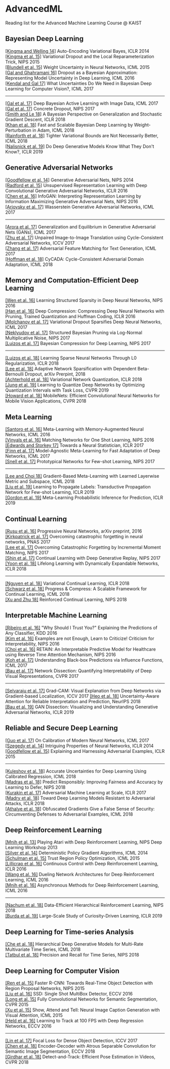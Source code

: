 # AdvancedML
Reading list for the Advanced Machine Learning Course @ KAIST

## Bayesian Deep Learning
[[Kingma and Welling 14]](https://arxiv.org/pdf/1312.6114.pdf) Auto-Encoding Variational Bayes, ICLR 2014  
[[Kingma et al. 15]](https://arxiv.org/pdf/1506.02557.pdf) Variational Dropout and the Local Reparameterization Trick, NIPS 2015  
[[Blundell et al. 15]](https://arxiv.org/pdf/1505.05424.pdf) Weight Uncertainty in Neural Networks, ICML 2015  
[[Gal and Ghahramani 16]](http://proceedings.mlr.press/v48/gal16.pdf) Dropout as a Bayesian Approximation: Representing Model Uncertainty in Deep Learning, ICML 2016  
[[Kendal and Gal 17]](https://papers.nips.cc/paper/7141-what-uncertainties-do-we-need-in-bayesian-deep-learning-for-computer-vision.pdf) What Uncertainties Do We Need in Bayesian Deep Learning for Computer Vision?, ICML 2017  
***
[[Gal et al. 17]](http://proceedings.mlr.press/v70/gal17a/gal17a.pdf) Deep Bayesian Active Learning with Image Data, ICML 2017  
[[Gal et al. 17]](https://papers.nips.cc/paper/6949-concrete-dropout.pdf) Concrete Dropout, NIPS 2017  
[[Smith and Le 18]](https://openreview.net/pdf?id=BJij4yg0Z) A Bayesian Perspective on Generalization and Stochastic Gradient Descent, ICLR 2018  
[[Khan et al. 18]](http://proceedings.mlr.press/v80/khan18a/khan18a.pdf) Fast and Scalable Bayesian Deep Learning by Weight-Perturbation in Adam, ICML 2018  
[[Rainforth et al. 18]](https://arxiv.org/pdf/1802.04537.pdf) Tighter Variational Bounds are Not Necessarily Better, ICML 2018  
[[Nalisnick et al. 19]](https://openreview.net/pdf?id=H1xwNhCcYm) Do Deep Generative Models Know What They Don't Know?, ICLR 2019  

## Generative Adversarial Networks
[[Goodfellow et al. 14]](https://papers.nips.cc/paper/5423-generative-adversarial-nets.pdf) Generative Adversarial Nets, NIPS 2014  
[[Radford et al. 15]](https://arxiv.org/abs/1511.06434) Unsupervised Representation Learning with Deep Convolutional Generative Adversarial Networks, ICLR 2016  
[[Chen et al. 16]](https://papers.nips.cc/paper/6399-infogan-interpretable-representation-learning-by-information-maximizing-generative-adversarial-nets.pdf) InfoGAN: Interpreting Representation Learning by Information Maximizing Generative Adversarial Nets, NIPS 2016  
[[Arjovsky et al. 17]](http://proceedings.mlr.press/v70/arjovsky17a/arjovsky17a.pdf) Wasserstein Generative Adversarial Networks, ICML 2017  
***
[[Arora et al. 17]](http://proceedings.mlr.press/v70/arora17a/arora17a.pdf) Generalization and Equilibrium in Generative Adversarial Nets (GANs), ICML 2017  
[[Zhu et al. 17]](https://arxiv.org/pdf/1703.10593.pdf) Unpaired Image-to-Image Translation using Cycle-Consistent Adversarial Networks, ICCV 2017  
[[Zhang et al. 17]](https://arxiv.org/pdf/1706.03850.pdf) Adversarial Feature Matching for Text Generation, ICML 2017  
[[Hoffman et al. 18]](http://proceedings.mlr.press/v80/hoffman18a/hoffman18a.pdf) CyCADA: Cycle-Consistent Adversarial Domain Adaptation, ICML 2018  

## Memory and Computation-Efficient Deep Learning
[[Wen et al. 16]](https://papers.nips.cc/paper/6504-learning-structured-sparsity-in-deep-neural-networks.pdf) Learning Structured Sparsity in Deep Neural Networks, NIPS 2016  
[[Han et al. 16]](https://arxiv.org/pdf/1510.00149.pdf) Deep Compression: Compressing Deep Neural Networks with Pruning, Trained Quantization and Huffman Coding, ICLR 2016  
[[Molchanov et al. 17]](https://arxiv.org/pdf/1701.05369.pdf) Variational Dropout Sparsifies Deep Neural Networks, ICML 2017  
[[Neklyudov et al. 17]](https://arxiv.org/pdf/1705.07283.pdf) Structured Bayesian Pruning via Log-Normal Multiplicative Noise, NIPS 2017   
[[Luizos et al. 17]](https://papers.nips.cc/paper/6921-bayesian-compression-for-deep-learning.pdf) Bayesian Compression for Deep Learning, NIPS 2017  
***
[[Luizos et al. 18]](https://openreview.net/pdf?id=H1Y8hhg0b) Learning Sparse Neural Networks Through L0 Regularization, ICLR 2018  
[[Lee et al. 18]](https://arxiv.org/pdf/1805.10896.pdf) Adaptive Network Sparsification with Dependent Beta-Bernoulli Dropout, arXiv Prerpint, 2018  
[[Achterhold et al. 18]](https://openreview.net/pdf?id=ry-TW-WAb) Variational Network Quantization, ICLR 2018  
[[Jung et al. 19]](https://arxiv.org/abs/1808.05779) Learning to Quantize Deep Networks by Optimizing Quantization Intervals with Task Loss, CVPR 2019  
[[Howard et al. 18]](https://arxiv.org/pdf/1704.04861.pdf) MobileNets: Efficient Convolutional Neural Networks for Mobile Vision
Applications, CVPR 2018  

## Meta Learning
[[Santoro et al. 16]](http://proceedings.mlr.press/v48/santoro16.pdf) Meta-Learning with Memory-Augmented Neural Networks, ICML 2016  
[[Vinyals et al. 16]](https://arxiv.org/pdf/1606.04080.pdf) Matching Networks for One Shot Learning, NIPS 2016    
[[Edwards and Storkey 17]](https://arxiv.org/pdf/1606.02185.pdf) Towards a Neural Statistician, ICLR 2017  
[[Finn et al. 17]](https://arxiv.org/pdf/1703.03400.pdf) Model-Agnostic Meta-Learning for Fast Adaptation of Deep Networks, ICML 2017  
[[Snell et al. 17]](https://arxiv.org/pdf/1703.05175.pdf) Prototypical Networks for Few-shot Learning, NIPS 2017  
***
[[Lee and Choi 18]](https://arxiv.org/abs/1801.05558) Gradient-Based Meta-Learning with Learned Layerwise Metric and Subspace, ICML 2018  
[[Liu et al. 19]](https://openreview.net/pdf?id=SyVuRiC5K7) Learning to Propagate Labels: Transductive Propagation Network for Few-shot Learning, ICLR 2019  
[[Gordon et al. 19]](https://openreview.net/pdf?id=HkxStoC5F7) Meta-Learning Probabilistic Inference for Prediction, ICLR 2019

## Continual Learning
[[Rusu et al. 16]](https://arxiv.org/pdf/1606.04671.pdf) Progressive Neural Networks, arXiv preprint, 2016  
[[Kirkpatrick et al. 17]](https://arxiv.org/pdf/1612.00796.pdf) Overcoming catastrophic forgetting in neural networks, PNAS 2017  
[[Lee et al. 17]](https://papers.nips.cc/paper/7051-overcoming-catastrophic-forgetting-by-incremental-moment-matching.pdf) Overcoming Catastrophic Forgetting by Incremental Moment Matching, NIPS 2017  
[[Shin et al. 17]](https://papers.nips.cc/paper/6892-continual-learning-with-deep-generative-replay.pdf) Continual Learning with Deep Generative Replay, NIPS 2017  
[[Yoon et al. 18]](https://openreview.net/pdf?id=Sk7KsfW0-) Lifelong Learning with Dynamically Expandable Networks, ICLR 2018  
***
[[Nguyen et al. 18]](https://arxiv.org/pdf/1710.10628.pdf) Variational Continual Learning, ICLR 2018  
[[Schwarz et al. 18]](http://proceedings.mlr.press/v80/schwarz18a/schwarz18a.pdf) Progress & Compress: A Scalable Framework for Continual Learning, ICML 2018  
[[Xu and Zhu 18]](https://arxiv.org/pdf/1805.12369.pdf) Reinforced Continual Learning, NIPS 2018  

## Interpretable Machine Learning
[[Ribeiro et al. 16]](https://arxiv.org/pdf/1602.04938.pdf) "Why Should I Trust You?" Explaining the Predictions of Any Classifier, KDD 2016  
[[Kim et al. 16]](https://people.csail.mit.edu/beenkim/papers/KIM2016NIPS_MMD.pdf) Examples are not Enough, Learn to Criticize! Criticism for Interpretability, NIPS 2016  
[[Choi et al. 16]](https://papers.nips.cc/paper/6321-retain-an-interpretable-predictive-model-for-healthcare-using-reverse-time-attention-mechanism.pdf) RETAIN: An Interpretable Predictive Model for Healthcare using Reverse Time Attention Mechanism, NIPS 2016  
[[Koh et al. 17]](https://arxiv.org/pdf/1703.04730.pdf) Understanding Black-box Predictions via Influence Functions, ICML 2017  
[[Bau et al. 17]](https://arxiv.org/pdf/1704.05796.pdf) Network Dissection: Quantifying Interpretability of Deep Visual Representations, CVPR 2017  
***
[[Selvaraju et al. 17]](http://openaccess.thecvf.com/content_ICCV_2017/papers/Selvaraju_Grad-CAM_Visual_Explanations_ICCV_2017_paper.pdf) Grad-CAM: Visual Explanation from Deep Networks via Gradient-based Localization, ICCV 2017 [[Heo et al. 18]](http://papers.nips.cc/paper/7370-uncertainty-aware-attention-for-reliable-interpretation-and-prediction.pdf) Uncertainty-Aware Attention for Reliable Interpretation and Prediction, NeurIPS 2018  
[[Bau et al. 19]](https://openreview.net/pdf?id=Hyg_X2C5FX) GAN Dissection: Visualizing and Understanding Generative Adversarial Networks, ICLR 2019  

## Reliable and Secure Deep Learning
[[Guo et al. 17]](https://arxiv.org/pdf/1706.04599.pdf) On Calibration of Modern Neural Networks, ICML 2017  
[[Szegedy et al. 14]](https://arxiv.org/pdf/1312.6199.pdf) Intriguing Properties of Neural Networks, ICLR 2014  
[[Goodfellow et al. 15]](https://arxiv.org/pdf/1412.6572.pdf) Explaining and Harnessing Adversarial Examples, ICLR 2015  
***
[[Kuleshov et al. 18]](https://arxiv.org/pdf/1807.00263.pdf) Accurate Uncertainties for Deep Learning Using Calibrated Regression, ICML 2018  
[[Madras et al. 18]](https://papers.nips.cc/paper/7853-predict-responsibly-improving-fairness-and-accuracy-by-learning-to-defer.pdf) Predict Responsibly: Improving Fairness and Accuracy by Learning to Defer, NIPS 2018  
[[Kurakin et al. 17]](https://openreview.net/pdf?id=BJm4T4Kgx) Adversarial Machine Learning at Scale, ICLR 2017  
[[Madry et al. 18]](https://openreview.net/pdf?id=rJzIBfZAb) Toward Deep Learning Models Resistant to Adversarial Attacks, ICLR 2018  
[[Athalye et al. 18]](https://arxiv.org/pdf/1802.00420.pdf) Obfuscated Gradients Give a False Sense of Security: Circumventing Defenses to Adversarial Examples, ICML 2018  

## Deep Reinforcement Learning 
[[Mnih et al. 13]](https://arxiv.org/pdf/1312.5602.pdf) Playing Atari with Deep Reinforcement Learning, NIPS Deep Learning Workshop 2013  
[[Silver et al. 14]](http://proceedings.mlr.press/v32/silver14.pdf) Deterministic Policy Gradient Algorithms, ICML 2014    
[[Schulman et al. 15]](https://arxiv.org/pdf/1502.05477.pdf) Trust Region Policy Optimization, ICML 2015  
[[Lillicrap et al. 16]](https://arxiv.org/pdf/1509.02971.pdf) Continuous Control with Deep Reinforcement Learning, ICLR 2016  
[[Wang et al. 16]](http://proceedings.mlr.press/v48/wangf16.pdf) Dueling Network Architectures for Deep Reinforcement Learning, ICML 2016  
[[Mnih et al. 16]](http://proceedings.mlr.press/v48/mniha16.pdf) Asynchronous Methods for Deep Reinforcement Learning, ICML 2016
***
[[Nachum et al. 18]](https://papers.nips.cc/paper/7591-data-efficient-hierarchical-reinforcement-learning.pdf) Data-Efficient Hierarchical Reinforcement Learning, NIPS 2018  
[[Burda et al. 19]](https://openreview.net/forum?id=rJNwDjAqYX) Large-Scale Study of Curiosity-Driven Learning, ICLR 2019

## Deep Learning for Time-series Analysis
[[Che et al. 18]](http://proceedings.mlr.press/v80/che18a/che18a.pdf) Hierarchical Deep Generative Models for Multi-Rate Multivariate Time Series, ICML 2018  
[[Tatbul et al. 18]](https://papers.nips.cc/paper/7462-precision-and-recall-for-time-series.pdf) Precision and Recall for Time Series, NIPS 2018  


## Deep Learning for Computer Vision
[[Ren et al. 15]](https://papers.nips.cc/paper/5638-faster-r-cnn-towards-real-time-object-detection-with-region-proposal-networks.pdf_) Faster R-CNN: Towards Real-Time Object Detection with Region Proposal Networks, NIPS 2015  
[[Liu et al. 16]](https://arxiv.org/pdf/1512.02325.pdf) SSD: Single Shot MultiBox Detector, ECCV 2016  
[[Long et al. 15]](https://www.cv-foundation.org/openaccess/content_cvpr_2015/papers/Long_Fully_Convolutional_Networks_2015_CVPR_paper.pdf) Fully Convolutional Networks for Semantic Segmentation, CVPR 2015  
[[Xu et al. 15]](http://proceedings.mlr.press/v37/xuc15.pdf) Show, Attend and Tell: Neural Image Caption Generation with Visual Attention, ICML 2015  
[[Held et al. 16]](http://davheld.github.io/GOTURN/GOTURN.pdf) Learning to Track at 100 FPS with Deep Regression Networks, ECCV 2016  
***
[[Lin et al. 17]](http://openaccess.thecvf.com/content_ICCV_2017/papers/Lin_Focal_Loss_for_ICCV_2017_paper.pdf) Focal Loss for Dense Object Detection, ICCV 2017  
[[Chen et al. 18]](https://arxiv.org/pdf/1802.02611.pdf) Encoder-Decoder with Atrous Separable Convolution for Semantic Image Segmentation, ECCV 2018  
[[Girdhar et al. 18]](http://openaccess.thecvf.com/content_cvpr_2018/papers/Girdhar_Detect-and-Track_Efficient_Pose_CVPR_2018_paper.pdf) Detect-and-Track: Efficient Pose Estimation in Videos, CVPR 2018  





